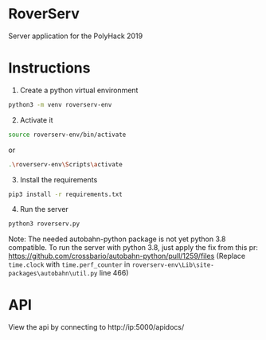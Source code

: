 # RoverServ
Server application for the PolyHack 2019

# Instructions
1. Create a python virtual environment
```bash
python3 -m venv roverserv-env
```
2. Activate it
```bash
source roverserv-env/bin/activate
```
or
```bash
.\roverserv-env\Scripts\activate
```
3. Install the requirements
```bash
pip3 install -r requirements.txt
```
4. Run the server
```bash
python3 roverserv.py
```

Note: The needed autobahn-python package is not yet python 3.8 compatible.
To run the server with python 3.8, just apply the fix from this pr:
https://github.com/crossbario/autobahn-python/pull/1259/files
(Replace `time.clock` with `time.perf_counter` in `roverserv-env\Lib\site-packages\autobahn\util.py` line 466)

# API
View the api by connecting to http://ip:5000/apidocs/
